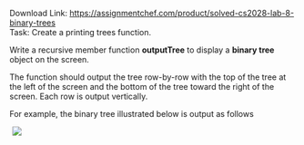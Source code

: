 Download Link: https://assignmentchef.com/product/solved-cs2028-lab-8-binary-trees
<br>
Task: Create a printing trees function.

Write a recursive member function <strong>outputTree</strong> to display a <strong>binary tree</strong> object on the screen.

The function should output the tree row-by-row with the top of the tree at the left of the screen and the bottom of the tree toward the right of the screen. Each row is output vertically.

For example, the binary tree illustrated below is output as follows

<img decoding="async" data-recalc-dims="1" data-src="https://i0.wp.com/www.ankitcodinghub.com/wp-content/uploads/2020/09/840.png?w=980&amp;ssl=1" class="lazyload" src="data:image/gif;base64,R0lGODlhAQABAAAAACH5BAEKAAEALAAAAAABAAEAAAICTAEAOw==">

 <noscript>

  <img decoding="async" src="https://i0.wp.com/www.ankitcodinghub.com/wp-content/uploads/2020/09/840.png?w=980&amp;ssl=1" data-recalc-dims="1">

 </noscript>